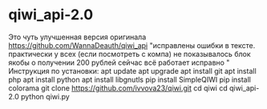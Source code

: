 # qiwi_api-2.0
Это чуть улучшенная версия оригинала https://github.com/WannaDeauth/qiwi_api  "исправлены ошибки в тексте.  практически у всех (если посмотреть с компа) не показывалось блок якобы о получении 200 рублей сейчас всё работает исправно "
Инструкция по установки:
apt update 
apt upgrade
apt install git
apt install php
apt install python
apt install libgnutls
pip install SimpleQIWI
pip install colorama
git clone https://github.com/ivvova23/qiwi.git
cd qiwi
cd qiwi_api-2.0
python qiwi.py
